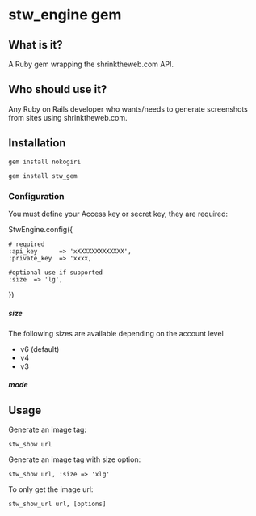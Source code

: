 # stw_engine gem

## What is it?
A Ruby gem wrapping the shrinktheweb.com API.

## Who should use it?
Any Ruby on Rails developer who wants/needs to generate screenshots from sites using shrinktheweb.com.


## Installation

	gem install nokogiri
	
    gem install stw_gem
    
    


### Configuration

You must define your Access key or secret key, they are required:

 StwEngine.config({

    # required
    :api_key      => 'xXXXXXXXXXXXXX',
    :private_key  => 'xxxx,

    #optional use if supported
    :size  => 'lg',


})



##### size
The following sizes are available depending on the account level


* v6 (default)
* v4
* v3




##### mode


## Usage


Generate an image tag:

    stw_show url

Generate an image tag with size option:

	stw_show url, :size => 'xlg'
    


To only get the image url:

    stw_show_url url, [options]
    








